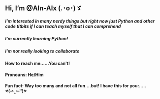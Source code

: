 ## Hi, I’m @Aln-Alx     (.･o･)ゞ
##### I’m interested in many nerdy things but right now just Python and other code titbits if I can teach myself that I can comprehend
##### I’m currently learning Python!
##### I’m not really looking to collaborate
#### How to reach me......You can't!
#### Pronouns: He/Him
#### Fun fact: Way too many and not all fun....but! I have this for you:..... ᕙ(⇀‸↼‶)ᕗ

<!---
Aln-Alx/Aln-Alx is a ✨ special ✨ repository because its `README.md` (this file) appears on your GitHub profile.
You can click the Preview link to take a look at your changes.
--->

